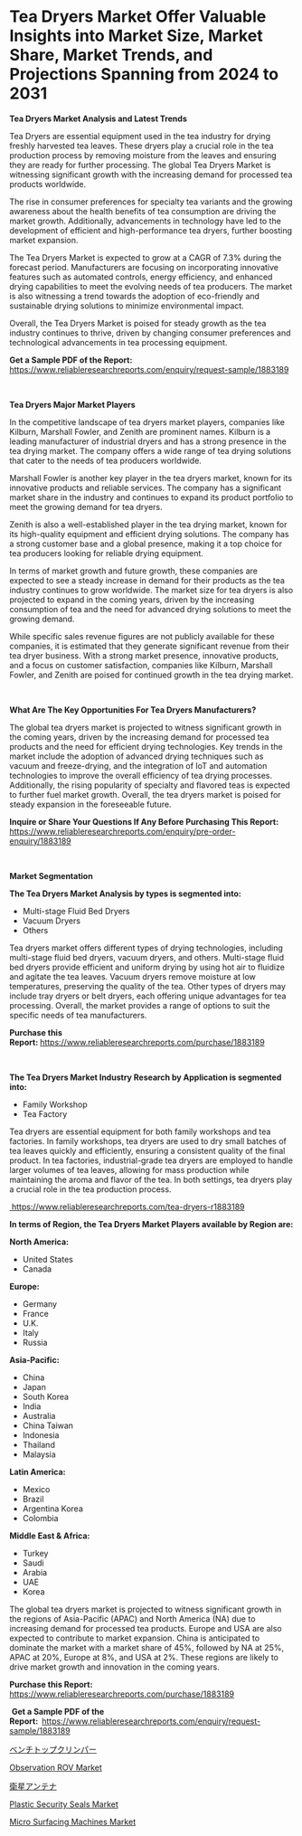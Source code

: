 <p><h1>Tea Dryers Market Offer Valuable Insights into Market Size, Market Share, Market Trends, and Projections Spanning from 2024 to 2031</h1></p><p><strong>Tea Dryers Market Analysis and Latest Trends</strong></p>
<p><p>Tea Dryers are essential equipment used in the tea industry for drying freshly harvested tea leaves. These dryers play a crucial role in the tea production process by removing moisture from the leaves and ensuring they are ready for further processing. The global Tea Dryers Market is witnessing significant growth with the increasing demand for processed tea products worldwide.</p><p>The rise in consumer preferences for specialty tea variants and the growing awareness about the health benefits of tea consumption are driving the market growth. Additionally, advancements in technology have led to the development of efficient and high-performance tea dryers, further boosting market expansion. </p><p>The Tea Dryers Market is expected to grow at a CAGR of 7.3% during the forecast period. Manufacturers are focusing on incorporating innovative features such as automated controls, energy efficiency, and enhanced drying capabilities to meet the evolving needs of tea producers. The market is also witnessing a trend towards the adoption of eco-friendly and sustainable drying solutions to minimize environmental impact.</p><p>Overall, the Tea Dryers Market is poised for steady growth as the tea industry continues to thrive, driven by changing consumer preferences and technological advancements in tea processing equipment.</p></p>
<p><strong>Get a Sample PDF of the Report:&nbsp;</strong> <a href="https://www.reliableresearchreports.com/enquiry/request-sample/1883189">https://www.reliableresearchreports.com/enquiry/request-sample/1883189</a></p>
<p>&nbsp;</p>
<p><strong>Tea Dryers Major Market Players</strong></p>
<p><p>In the competitive landscape of tea dryers market players, companies like Kilburn, Marshall Fowler, and Zenith are prominent names. Kilburn is a leading manufacturer of industrial dryers and has a strong presence in the tea drying market. The company offers a wide range of tea drying solutions that cater to the needs of tea producers worldwide.</p><p>Marshall Fowler is another key player in the tea dryers market, known for its innovative products and reliable services. The company has a significant market share in the industry and continues to expand its product portfolio to meet the growing demand for tea dryers.</p><p>Zenith is also a well-established player in the tea drying market, known for its high-quality equipment and efficient drying solutions. The company has a strong customer base and a global presence, making it a top choice for tea producers looking for reliable drying equipment.</p><p>In terms of market growth and future growth, these companies are expected to see a steady increase in demand for their products as the tea industry continues to grow worldwide. The market size for tea dryers is also projected to expand in the coming years, driven by the increasing consumption of tea and the need for advanced drying solutions to meet the growing demand.</p><p>While specific sales revenue figures are not publicly available for these companies, it is estimated that they generate significant revenue from their tea dryer business. With a strong market presence, innovative products, and a focus on customer satisfaction, companies like Kilburn, Marshall Fowler, and Zenith are poised for continued growth in the tea drying market.</p></p>
<p>&nbsp;</p>
<p><strong>What Are The Key Opportunities For Tea Dryers Manufacturers?</strong></p>
<p><p>The global tea dryers market is projected to witness significant growth in the coming years, driven by the increasing demand for processed tea products and the need for efficient drying technologies. Key trends in the market include the adoption of advanced drying techniques such as vacuum and freeze-drying, and the integration of IoT and automation technologies to improve the overall efficiency of tea drying processes. Additionally, the rising popularity of specialty and flavored teas is expected to further fuel market growth. Overall, the tea dryers market is poised for steady expansion in the foreseeable future.</p></p>
<p><strong>Inquire or Share Your Questions If Any Before Purchasing This Report:</strong> <a href="https://www.reliableresearchreports.com/enquiry/pre-order-enquiry/1883189">https://www.reliableresearchreports.com/enquiry/pre-order-enquiry/1883189</a></p>
<p>&nbsp;</p>
<p><strong>Market Segmentation</strong></p>
<p><strong>The Tea Dryers Market Analysis by types is segmented into:</strong></p>
<p><ul><li>Multi-stage Fluid Bed Dryers</li><li>Vacuum Dryers</li><li>Others</li></ul></p>
<p><p>Tea dryers market offers different types of drying technologies, including multi-stage fluid bed dryers, vacuum dryers, and others. Multi-stage fluid bed dryers provide efficient and uniform drying by using hot air to fluidize and agitate the tea leaves. Vacuum dryers remove moisture at low temperatures, preserving the quality of the tea. Other types of dryers may include tray dryers or belt dryers, each offering unique advantages for tea processing. Overall, the market provides a range of options to suit the specific needs of tea manufacturers.</p></p>
<p><strong>Purchase this Report:&nbsp;</strong><a href="https://www.reliableresearchreports.com/purchase/1883189">https://www.reliableresearchreports.com/purchase/1883189</a></p>
<p>&nbsp;</p>
<p><strong>The Tea Dryers Market Industry Research by Application is segmented into:</strong></p>
<p><ul><li>Family Workshop</li><li>Tea Factory</li></ul></p>
<p><p>Tea dryers are essential equipment for both family workshops and tea factories. In family workshops, tea dryers are used to dry small batches of tea leaves quickly and efficiently, ensuring a consistent quality of the final product. In tea factories, industrial-grade tea dryers are employed to handle larger volumes of tea leaves, allowing for mass production while maintaining the aroma and flavor of the tea. In both settings, tea dryers play a crucial role in the tea production process.</p></p>
<p><a href="https://www.reliableresearchreports.com/tea-dryers-r1883189">&nbsp;https://www.reliableresearchreports.com/tea-dryers-r1883189</a></p>
<p><strong>In terms of Region, the Tea Dryers Market Players available by Region are:</strong></p>
<p>
    <p> <strong> North America: </strong>
        <ul>
            <li>United States</li>
            <li>Canada</li>
        </ul>
        </p> 
    <p> <strong> Europe: </strong>
        <ul>
            <li>Germany</li>
            <li>France</li>
            <li>U.K.</li>
            <li>Italy</li>
            <li>Russia</li>
        </ul>
        </p> 
    <p> <strong> Asia-Pacific: </strong>
        <ul>
            <li>China</li>
            <li>Japan</li>
            <li>South Korea</li>
            <li>India</li>
            <li>Australia</li>
            <li>China Taiwan</li>
            <li>Indonesia</li>
            <li>Thailand</li>
            <li>Malaysia</li>
        </ul>
        </p> 
    <p> <strong> Latin America: </strong>
        <ul>
            <li>Mexico</li>
            <li>Brazil</li>
            <li>Argentina Korea</li>
            <li>Colombia</li>
        </ul>
        </p> 
    <p> <strong> Middle East & Africa: </strong>
        <ul>
            <li>Turkey</li>
            <li>Saudi</li>
            <li>Arabia</li>
            <li>UAE</li>
            <li>Korea</li>
        </ul>
    </p>
    </p>
<p><p>The global tea dryers market is projected to witness significant growth in the regions of Asia-Pacific (APAC) and North America (NA) due to increasing demand for processed tea products. Europe and USA are also expected to contribute to market expansion. China is anticipated to dominate the market with a market share of 45%, followed by NA at 25%, APAC at 20%, Europe at 8%, and USA at 2%. These regions are likely to drive market growth and innovation in the coming years.</p></p>
<p><strong>Purchase this Report: </strong><a href="https://www.reliableresearchreports.com/purchase/1883189">https://www.reliableresearchreports.com/purchase/1883189</a></p>
<p>&nbsp;<strong>Get a Sample PDF of the Report:&nbsp;&nbsp;</strong><a href="https://www.reliableresearchreports.com/enquiry/request-sample/1883189">https://www.reliableresearchreports.com/enquiry/request-sample/1883189</a></p>
<p><strong></strong></p>
<p><p><a href="https://github.com/EthanMorar2011/Market-Research-Report-List-1/blob/main/933258338136.md">ベンチトップクリンパー</a></p><p><a href="https://github.com/vimar16th/Market-Research-Report-List-4/blob/main/observation-rov-market.md">Observation ROV Market</a></p><p><a href="https://github.com/dzy793153605/Market-Research-Report-List-1/blob/main/570481238135.md">衛星アンテナ</a></p><p><a href="https://issuu.com/reportprime-2/docs/plastic-security-seals-market-size-2030.pptx">Plastic Security Seals Market</a></p><p><a href="https://github.com/luckyshygirl/Market-Research-Report-List-4/blob/main/micro-surfacing-machines-market.md">Micro Surfacing Machines Market</a></p></p>